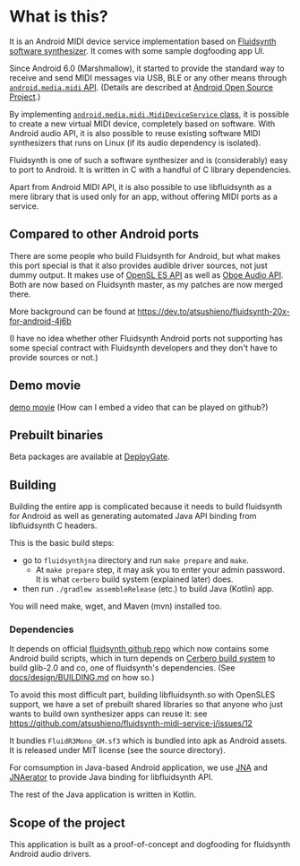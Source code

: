 # What is this?

It is an Android MIDI device service implementation based on [Fluidsynth software synthesizer](https://github.com/Fluidsynth/fluidsynth/). It comes with some sample dogfooding app UI.

Since Android 6.0 (Marshmallow), it started to provide the standard way to
receive and send MIDI messages via USB, BLE or any other means through
[`android.media.midi` API](https://developer.android.com/reference/android/media/midi/package-summary). (Details are described at [Android Open Source Project](https://source.android.com/devices/audio/midi).)

By implementing [`android.media.midi.MidiDeviceService` class](https://developer.android.com/reference/android/media/midi/MidiDeviceService), it is possible
to create a new virtual MIDI device, completely based on software.
With Android audio API, it is also possible to reuse existing software
MIDI synthesizers that runs on Linux (if its audio dependency is isolated).

Fluidsynth is one of such a software synthesizer and is (considerably) easy
to port to Android. It is written in C with a handful of C library dependencies.

Apart from Android MIDI API, it is also possible to use libfluidsynth as a mere library that is used only for an app, without offering MIDI ports as a service.


## Compared to other Android ports

There are some people who build Fluidsynth for Android, but what makes
this port special is that it also provides audible driver sources, not just
dummy output. It makes use of [OpenSL ES API](https://developer.android.com/ndk/guides/audio/opensl/) as well as [Oboe Audio API](https://github.com/google/Oboe). Both are now based on Fluidsynth master, as my patches are now merged there.

More background can be found at https://dev.to/atsushieno/fluidsynth-20x-for-android-4j6b

(I have no idea whether other Fluidsynth Android ports not supporting has some special contract with Fluidsynth developers and they don't have to provide sources or not.)


## Demo movie

[demo movie](docs/demo.mp4) (How can I embed a video that can be played on github?)


## Prebuilt binaries

Beta packages are available at [DeployGate](https://dply.me/l0etkk).


## Building

Building the entire app is complicated because it needs to build fluidsynth for Android as well as generating automated Java API binding from libfluidsynth C headers.

This is the basic build steps:

- go to `fluidsynthjna` directory and run `make prepare` and `make`.
  - At `make prepare` step, it may ask you to enter your admin password. It is what `cerbero` build system (explained later) does.
- then run `./gradlew assembleRelease` (etc.) to build Java (Kotlin) app.

You will need make, wget, and Maven (mvn) installed too.


### Dependencies

It depends on official [fluidsynth github repo](https://github.com/Fluidsynth/fluidsynth) which now contains some
Android build scripts, which in turn depends on [Cerbero build system](https://cgit.freedesktop.org/gstreamer/cerbero/) to build glib-2.0 and co, one of fluidsynth's dependencies. (See [docs/design/BUILDING.md](docs/design/BUILDING.md) on how so.)

To avoid this most difficult part, building libfluidsynth.so with OpenSLES support, we have a set of prebuilt shared libraries so that anyone who just wants to build own synthesizer apps can reuse it: see
https://github.com/atsushieno/fluidsynth-midi-service-j/issues/12

It bundles `FluidR3Mono_GM.sf3` which is bundled into apk as Android assets. It is released under MIT license (see the source directory).

For comsumption in Java-based Android application, we use [JNA](https://github.com/java-native-access/jna) and [JNAerator](https://github.com/nativelibs4java/JNAerator) to provide Java binding for libfluidsynth API.

The rest of the Java application is written in Kotlin.


## Scope of the project

This application is built as a proof-of-concept and dogfooding for fluidsynth Android audio drivers.
